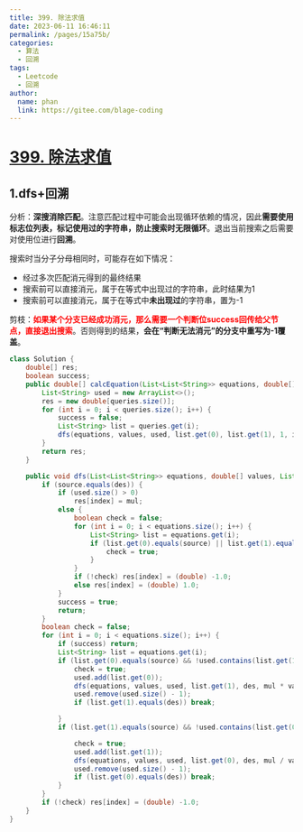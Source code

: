 ```yaml
---
title: 399. 除法求值
date: 2023-06-11 16:46:11
permalink: /pages/15a75b/
categories:
  - 算法
  - 回溯
tags:
  - Leetcode
  - 回溯 
author: 
  name: phan
  link: https://gitee.com/blage-coding
---
```

# [399. 除法求值](https://leetcode.cn/problems/evaluate-division/)

## 1.dfs+回溯

分析：**深搜消除匹配**。注意匹配过程中可能会出现循环依赖的情况，因此**需要使用标志位列表，标记使用过的字符串，防止搜索时无限循环**。退出当前搜索之后需要对使用位进行**回溯**。

搜索时当分子分母相同时，可能存在如下情况：

- 经过多次匹配消元得到的最终结果
- 搜索前可以直接消元，属于在等式中出现过的字符串，此时结果为1
- 搜索前可以直接消元，属于在等式中**未出现过**的字符串，置为-1

剪枝：<font color="red">**如果某个分支已经成功消元，那么需要一个判断位success回传给父节点，直接退出搜索**</font>。否则得到的结果，**会在“判断无法消元”的分支中重写为-1覆盖**。

```java
class Solution {
    double[] res;
    boolean success;
    public double[] calcEquation(List<List<String>> equations, double[] values, List<List<String>> queries) {
        List<String> used = new ArrayList<>();
        res = new double[queries.size()];
        for (int i = 0; i < queries.size(); i++) {
            success = false;
            List<String> list = queries.get(i);
            dfs(equations, values, used, list.get(0), list.get(1), 1, i);
        }
        return res;
    }

    public void dfs(List<List<String>> equations, double[] values, List<String> used, String source, String des, double mul, int index) {
        if (source.equals(des)) {
            if (used.size() > 0)
                res[index] = mul;
            else {
                boolean check = false;
                for (int i = 0; i < equations.size(); i++) {
                    List<String> list = equations.get(i);
                    if (list.get(0).equals(source) || list.get(1).equals(source)) {
                        check = true;
                    }
                }
                if (!check) res[index] = (double) -1.0;
                else res[index] = (double) 1.0;
            }
            success = true;
            return;
        }
        boolean check = false;
        for (int i = 0; i < equations.size(); i++) {
            if (success) return;
            List<String> list = equations.get(i);
            if (list.get(0).equals(source) && !used.contains(list.get(1))) {
                check = true;
                used.add(list.get(0));
                dfs(equations, values, used, list.get(1), des, mul * values[i], index);
                used.remove(used.size() - 1);
                if (list.get(1).equals(des)) break;

            }
            if (list.get(1).equals(source) && !used.contains(list.get(0))) {

                check = true;
                used.add(list.get(1));
                dfs(equations, values, used, list.get(0), des, mul / values[i], index);
                used.remove(used.size() - 1);
                if (list.get(0).equals(des)) break;
            }
        }
        if (!check) res[index] = (double) -1.0;
    }
}
```
